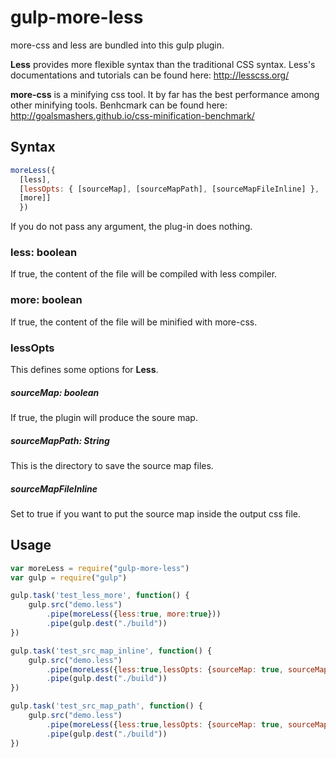 # gulp-more-less
more-css and less are bundled into this gulp plugin.

**Less** provides more flexible syntax than the traditional CSS syntax. Less's documentations and tutorials can be found here:  http://lesscss.org/

**more-css** is a minifying css tool. It by far has the best performance among other minifying tools. Benhcmark can be found here: http://goalsmashers.github.io/css-minification-benchmark/

## Syntax
```javascript
moreLess({
  [less],
  [lessOpts: { [sourceMap], [sourceMapPath], [sourceMapFileInline] },
  [more]]
  })
```
If you do not pass any argument, the plug-in does nothing.
### less: boolean
If true, the content of the file will be compiled with less compiler.

### more: boolean
If true, the content of the file will be minified with more-css.

### lessOpts
This defines some options for __Less__.

##### sourceMap: boolean
If true, the plugin will produce the soure map.

##### sourceMapPath: String
This is the directory to save the source map files.

##### sourceMapFileInline
Set to true if you want to put the source map inside the output css file.

## Usage
```javascript
var moreLess = require("gulp-more-less")
var gulp = require("gulp")

gulp.task('test_less_more', function() {
    gulp.src("demo.less")
        .pipe(moreLess({less:true, more:true}))
        .pipe(gulp.dest("./build"))
})

gulp.task('test_src_map_inline', function() {
    gulp.src("demo.less")
        .pipe(moreLess({less:true,lessOpts: {sourceMap: true, sourceMapFileInline: true}}))
        .pipe(gulp.dest("./build"))
})

gulp.task('test_src_map_path', function() {
    gulp.src("demo.less")
        .pipe(moreLess({less:true,lessOpts: {sourceMap: true, sourceMapPath: "./build" }}))
        .pipe(gulp.dest("./build"))
})
```
